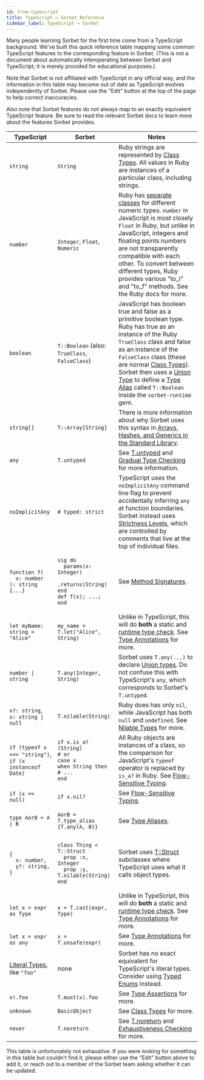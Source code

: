 ```yaml
---
id: from-typescript
title: TypeScript ↔ Sorbet Reference
sidebar_label: TypeScript ↔ Sorbet
---
```


Many people learning Sorbet for the first time come from a TypeScript
background. We've built this quick reference table mapping some common
TypeScript features to the corresponding feature in Sorbet. (This is not a
document about automatically interoperating between Sorbet and TypeScript; it is
merely provided for educational purposes.)

Note that Sorbet is not affiliated with TypeScript in any official way, and the
information in this table may become out of date as TypeScript evolves
independently of Sorbet. Please use the "Edit" button at the top of the page to
help correct inaccuracies.

Also note that Sorbet features do not always map to an exactly equivalent
TypeScript feature. Be sure to read the relevant Sorbet docs to learn more about
the features Sorbet provides.

<table>
  <thead>
    <tr>
      <th>
        TypeScript
      </th>
      <th>
        Sorbet
      </th>
      <th>
        Notes
      </th>
    </tr>
  </thead>
  <tbody>
    <tr>
      <td>
        <code>string</code>
      </td>
      <td>
        <code>String</code>
      </td>
      <td>
        Ruby strings are represented by <a href="/docs/class-types">Class
        Types</a>. All values in Ruby are instances of a particular class,
        including strings.
      </td>
    </tr>
    <tr>
      <td>
        <code>number</code>
      </td>
      <td>
        <code>Integer</code>, <code>Float</code>, <code>Numeric</code>
      </td>
      <td>
        Ruby has <a href="/docs/class-types">separate classes</a> for different
        numeric types. <code>number</code> in JavaScript is most closely
        <code>Float</code> in Ruby, but unlike in JavaScript, integers and
        floating points numbers are not transparently compatible with each
        other. To convert between different types, Ruby provides various "to_i"
        and "to_f" methods. See the Ruby docs for more.
      </td>
    </tr>
    <tr>
      <td>
        <code>boolean</code>
      </td>
      <td>
        <code>T::Boolean</code> (also: <code>TrueClass</code>,
        <code>FalseClass</code>)
      </td>
      <td>
        JavaScript has boolean true and false as a primitive boolean type. Ruby
        has true as an instance of the Ruby <code>TrueClass</code> class and
        false as an instance of the <code>FalseClass</code> class (these are
        normal <a href="/docs/class-types">Class Types</a>). Sorbet then
        uses a <a href="/docs/union-types">Union Type</a> to define a <a
        href="/docs/type-aliases">Type Alias</a> called <code>T::Boolean</code>
        inside the <code>sorbet-runtime</code> gem.
      </td>
    </tr>
    <tr>
      <td>
        <code>string[]</code>
      </td>
      <td>
        <code>T::Array[String]</code>
      </td>
      <td>
        There is more information about why Sorbet uses this syntax in <a
        href="/docs/stdlib-generics">Arrays, Hashes, and Generics in the Standard
        Library</a>.
      </td>
    </tr>
    <tr>
      <td>
        <code>any</code>
      </td>
      <td>
        <code>T.untyped</code>
      </td>
      <td>
        See <a href="/docs/untyped">T.untyped</a> and <a href="../gradual">Gradual
        Type Checking</a> for more information.
      </td>
    </tr>
    <tr>
      <td>
        <code>noImplicitAny</code>
      </td>
      <td>
        <code># typed: strict</code>
      </td>
      <td>
        TypeScript uses the <code>noImplicitAny</code> command line flag to
        prevent accidentally inferring <code>any</code> at function boundaries.
        Sorbet instead uses <a href="/docs/static">Strictness Levels</a>, which are
        controlled by comments that live at the top of individual files.
      </td>
    </tr>
    <tr>
      <td>
        <pre><code>function f(
  x: number
): string {...}</code></pre>
      </td>
      <td>
        <pre><code>sig do
  params(x: Integer)
  .returns(String)
end
def f(x); ...; end</code></pre>
      </td>
      <td>
        See <a href="/docs/sigs">Method Signatures</a>.
      </td>
    </tr>
    <tr>
      <td>
        <pre><code>let myName: string = "Alice"</code></pre>
      </td>
      <td>
        <pre><code>my_name = T.let("Alice", String)</code></pre>
      </td>
      <td>
        Unlike in TypeScript, this will do <strong>both</strong> a static and
        <a href="/docs/runtime">runtime type check</a>. See <a
        href="/docs/type-annotations">Type Annotations</a> for more.
      </td>
    </tr>
    <tr>
      <td>
        <code>number | string</code>
      </td>
      <td>
        <code>T.any(Integer, String)</code>
      </td>
      <td>
        Sorbet uses <code>T.any(...)</code> to declare <a
        href="/docs/union-types">Union types</a>. Do not confuse this with
        TypeScript's <code>any</code>, which corresponds to Sorbet's
        <code>T.untyped</code>.
      </td>
    </tr>
    <tr>
      <td>
        <code>x?: string</code>,<br>
        <code>x: string | null</code>
      </td>
      <td>
        <code>T.nilable(String)</code>
      </td>
      <td>
        Ruby does has only <code>nil</code>, while JavaScript has both
        <code>null</code> and <code>undefined</code>. See <a
        href="/docs/nilable">Nilable Types</a> for more.
      </td>
    </tr>
    <tr>
      <td>
        <code>if (typeof x === "string")</code>,<br>
        <code>if (x instanceof Date)</code>
      </td>
      <td>
        <pre><code>if x.is_a?(String)
# or
case x
when String then # ...
end</code></pre>
      </td>
      <td>
        All Ruby objects are instances of a class, so the comparison for
        JavaScript's <code>typeof</code> operator is replaced by
        <code>is_a?</code> in Ruby. See <a
        href="/docs/flow-sensitive">Flow-Sensitive Typing</a>.
      </td>
    </tr>
    <tr>
      <td>
        <code>if (x == null)</code>
      </td>
      <td>
        <code>if x.nil?</code>
      </td>
      <td>
        See <a href="/docs/flow-sensitive">Flow-Sensitive Typing</a>.
      </td>
    </tr>
    <tr>
      <td>
        <pre><code>type AorB = A | B
</code></pre>
      </td>
      <td>
        <pre><code>AorB = T.type_alias {T.any(A, B)}</code></pre>
      </td>
      <td>
        See <a href="/docs/type-aliases">Type Aliases</a>.
      </td>
    </tr>
    <tr>
      <td>
        <pre><code>{
  x: number,
  y?: string,
}</code></pre>
      </td>
      <td>
        <pre><code>class Thing < T::Struct
  prop :x, Integer
  prop :y, T.nilable(String)
end</code></pre>
      </td>
      <td>
        Sorbet uses <a href="/docs/tstruct">T::Struct</a> subclasses where
        TypeScript uses what it calls object types.
      </td>
    </tr>
    <tr>
      <td>
        <code>let x = expr as Type</code>
      </td>
      <td>
        <code>x = T.cast(expr, Type)</code>
      </td>
      <td>
        Unlike in TypeScript, this will do <strong>both</strong> a static and
        <a href="/docs/runtime">runtime type check</a>. See <a
        href="/docs/type-annotations">Type Annotations</a> for more.
      </td>
    </tr>
    <tr>
      <td>
        <code>let x = expr as any</code>
      </td>
      <td>
        <code>x = T.unsafe(expr)</code>
      </td>
      <td>
        See <a href="/docs/type-annotations">Type Annotations</a> for more.
      </td>
    </tr>
    <tr>
      <td>
        <a href="https://www.typescriptlang.org/docs/handbook/2/everyday-types.html#literal-types">Literal Types</a>,
        like <code>"foo"</code>
      </td>
      <td>
        none
      </td>
      <td>
        Sorbet has no exact equivalent for TypeScript's literal types. Consider
        using <a href="/docs/tenum">Typed Enums</a> instead.
      </td>
    </tr>
    <tr>
      <td>
        <code>x!.foo</code>
      </td>
      <td>
        <code>T.must(x).foo</code>
      </td>
      <td>
        See <a href="/docs/type-assertions">Type Assertions</a> for more.
      </td>
    </tr>
    <tr>
      <td>
        <code>unknown</code>
      </td>
      <td>
        <code>BasicObject</code>
      </td>
      <td>
        See <a href="/docs/class-types">Class Types</a> for more.
      </td>
    </tr>
    <tr>
      <td>
        <code>never</code>
      </td>
      <td>
        <code>T.noreturn</code>
      </td>
      <td>
        See <a href="/docs/noreturn">T.noreturn</a> and <a
        href="/docs/exhaustiveness">Exhaustiveness Checking</a> for more.
      </td>
    </tr>
  </tbody>
</table>

This table is unfortunately not exhaustive. If you were looking for something in
this table but couldn't find it, please either use the "Edit" button above to
add it, or reach out to a member of the Sorbet team asking whether it can be
updated.

<!--
  NOTE!
  The below script will delete the on-page nav to make room for the table.
  Using headings will not show up in a sidebar.
-->

<script src="/js/from-typescript.js"></script>
